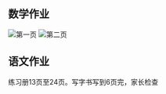 ## 数学作业
![第一页]({{site.baseurl}}/source/_posts/images/bigjpg_result_ae9aec2bdcbfc002873e2e08f4bc1869_2_3_photo.png)
![第二页]({{site.baseurl}}/source/_posts/images/bigjpg_result_2aea2122a3533921bbdd8f32f3ce9b9e_2_3_photo.png)
## 语文作业
练习册13页至24页。写字书写到6页完，家长检查


